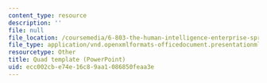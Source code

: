 ```yaml
---
content_type: resource
description: ''
file: null
file_location: /coursemedia/6-803-the-human-intelligence-enterprise-spring-2019/ecc002cbe74e16c89aa1086850feaa3e_6.803_quad_template.pptx
file_type: application/vnd.openxmlformats-officedocument.presentationml.presentation
resourcetype: Other
title: Quad template (PowerPoint)
uid: ecc002cb-e74e-16c8-9aa1-086850feaa3e
---
```

